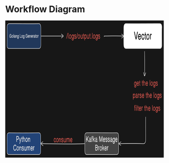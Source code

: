 # Workflow Diagram

<img src="https://github.com/TheSpecial2015/vector-kafka-log-aggregation/blob/main/diagram.png" alt="diagram" width="850" height="436" />
